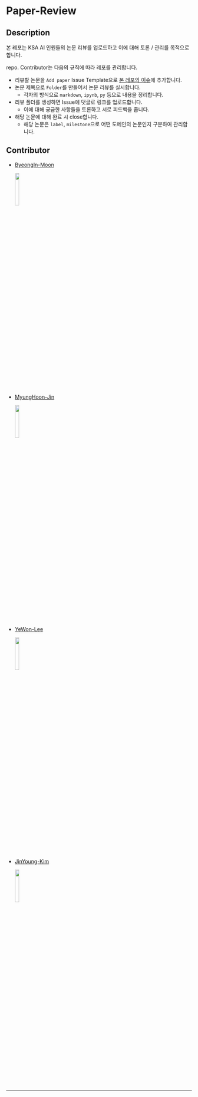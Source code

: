 # Paper-Review

## Description

본 레포는 KSA AI 인원들의 논문 리뷰를 업로드하고 이에 대해 토론 / 관리를 목적으로 합니다.

repo. Contributor는 다음의 규칙에 따라 레포를 관리합니다.
- 리뷰할 논문을 `Add paper` Issue Template으로 [본 레포의 이슈](https://github.com/bluein/Paper-Review/issues)에 추가합니다.
- 논문 제목으로 `Folder`를 만들어서 논문 리뷰를 실시합니다.
    - 각자의 방식으로 `markdown`, `ipynb`, `py` 등으로 내용을 정리합니다.
- 리뷰 폴더를 생성하면 Issue에 댓글로 링크를 업로드합니다.
    - 이에 대해 궁금한 사항들을 토론하고 서로 피드백을 줍니다.
- 해당 논문에 대해 완료 시 close합니다.
    - 해당 논문은 `label`, `milestone`으로 어떤 도메인의 논문인지 구분하여 관리합니다.
    
## Contributor
- [ByeongIn-Moon](https://github.com/bluein)
    
    <img src="https://avatars2.githubusercontent.com/u/34686297?s=460&v=4" width="15%" height="15%">

- [MyungHoon-Jin](https://github.com/jinmang2)
    
    <img src="https://avatars0.githubusercontent.com/u/37775784?s=460&v=4" width="15%" height="15%">

- [YeWon-Lee](https://github.com/BerniceLee)

    <img src="https://avatars1.githubusercontent.com/u/24632141?s=460&v=4" width="15%" height="15%">

- [JinYoung-Kim](https://github.com/Imsoserious) 

    <img src="https://avatars1.githubusercontent.com/u/53338645?s=460&v=4" width="15%" height="15%">

---